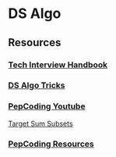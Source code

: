 # DS Algo

## Resources

### [Tech Interview Handbook](https://techinterviewhandbook.org/)

### [DS Algo Tricks](https://www.notion.so/sisyphus18/DS-Algo-Tricks-a1a91c20e4ef45b6aaa5dbf670d5e39d)

### [PepCoding Youtube](https://www.youtube.com/playlist?list=PL-Jc9J83PIiG8fE6rj9F5a6uyQ5WPdqKy)

[Target Sum Subsets](https://www.youtube.com/watch?v=tRpkluGqINc)

### [PepCoding Resources](https://www.pepcoding.com/resources/online-java-foundation/dynamic-programming-and-greedy)

